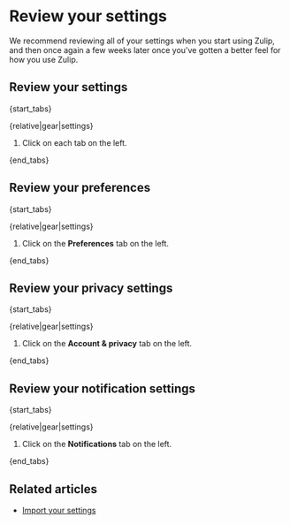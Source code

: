 # Review your settings

We recommend reviewing all of your settings when you start using Zulip, and
then once again a few weeks later once you've gotten a better feel for how
you use Zulip.

## Review your settings

{start_tabs}

{relative|gear|settings}

1. Click on each tab on the left.

{end_tabs}

## Review your preferences

{start_tabs}

{relative|gear|settings}

1. Click on the **Preferences** tab on the left.

{end_tabs}

## Review your privacy settings

{start_tabs}

{relative|gear|settings}

1. Click on the **Account & privacy** tab on the left.

{end_tabs}

## Review your notification settings

{start_tabs}

{relative|gear|settings}

1. Click on the **Notifications** tab on the left.

{end_tabs}

## Related articles

* [Import your settings](/help/import-your-settings)
